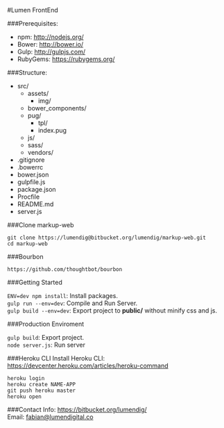 #Lumen FrontEnd

###Prerequisites:
  - npm: http://nodejs.org/
  - Bower: http://bower.io/
  - Gulp: http://gulpjs.com/
  - RubyGems: https://rubygems.org/


###Structure:
- src/
  - assets/
    - img/
  - bower_components/
  - pug/
    - tpl/
    - index.pug
  - js/
  - sass/
  - vendors/
- .gitignore
- .bowerrc
- bower.json
- gulpfile.js
- package.json
- Procfile
- README.md
- server.js

###Clone markup-web
> 
  `git clone https://lumendig@bitbucket.org/lumendig/markup-web.git`  
  `cd markup-web`
  
###Bourbon
> 
  `https://github.com/thoughtbot/bourbon`

###Getting Started
> 
  `ENV=dev npm install`: Install packages.  
  `gulp run --env=dev`: Compile and Run Server.  
  `gulp build --env=dev`: Export project to **public/** without minify css and js.


###Production Enviroment
> 
  `gulp build`: Export project.  
  `node server.js`: Run server  

###Heroku CLI
Install Heroku CLI: https://devcenter.heroku.com/articles/heroku-command

> 
  `heroku login`  
  `heroku create NAME-APP`  
  `git push heroku master`  
  `heroku open`  

###Contact
Info: https://bitbucket.org/lumendig/  
Email: fabian@lumendigital.co
  